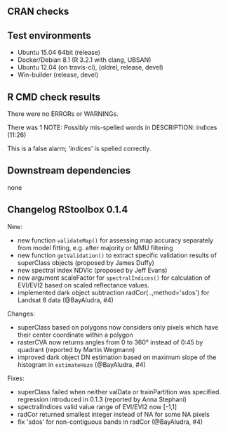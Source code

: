 ## CRAN checks
## Test environments
* Ubuntu 15.04 64bit (release)
* Docker/Debian 8.1 (R 3.2.1 with clang, UBSAN) 
* Ubuntu 12.04 (on travis-ci), (oldrel, release, devel)
* Win-builder (release, devel)

## R CMD check results
There were no ERRORs or WARNINGs. 

There was 1 NOTE:
Possibly mis-spelled words in DESCRIPTION:
  indices (11:26)

This is a false alarm; 'indices' is spelled correctly.  


## Downstream dependencies
none



## Changelog RStoolbox 0.1.4
New:
* new function `validateMap()` for assessing map accuracy separately from model fitting, e.g. after majority or MMU filtering
* new function `getValidation()` to extract specific validation results of superClass objects (proposed by James Duffy)
* new spectral index NDVIc (proposed by Jeff Evans)
* new argument scaleFactor for `spectralIndices()` for calculation of EVI/EVI2 based on scaled reflectance values. 
* implemented dark object subtraction radCor(..,method='sdos') for Landsat 8 data (@BayAludra, #4)

Changes:
* superClass based on polygons now considers only pixels which have their center coordinate within a polygon  
* rasterCVA now returns angles from 0 to 360° instead of 0:45 by quadrant (reported by Martin Wegmann)
* improved dark object DN estimation based on maximum slope of the histogram in `estimateHaze` (@BayAludra, #4)

Fixes:
* superClass failed when neither valData or trainPartition was specified. regression introduced in 0.1.3 (reported by Anna Stephani)
* spectralIndices valid value range of EVI/EVI2 now [-1,1]
* radCor returned smallest integer instead of NA for some NA pixels
* fix 'sdos' for non-contiguous bands in radCor (@BayAludra, #4)


 